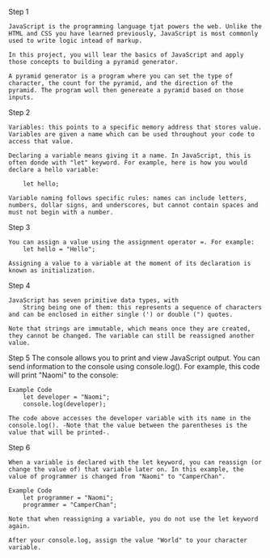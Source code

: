 Step 1

    JavaScript is the programming language tjat powers the web. Unlike the HTML and CSS you have learned previously, JavaScript is most commonly used to write logic intead of markup. 

    In this project, you will lear the basics of JavaScript and apply those concepts to building a pyramid generator.

    A pyramid generator is a program where you can set the type of character, the count for the pyramid, and the direction of the pyramid. The program woll then genereate a pyramid based on those inputs.


Step 2

    Variables: this points to a specific memory address that stores value. Variables are given a name which can be used throughout your code to access that value. 

    Declaring a variable means giving it a name. In JavaScript, this is often donde with "let" keyword. For example, here is how you would declare a hello variable:
        
        let hello;
    
    Variable naming follows specific rules: names can include letters, numbers, dollar signs, and underscores, but cannot contain spaces and must not begin with a number.


Step 3

    You can assign a value using the assignment operator =. For example:
        let hello = "Hello";

    Assigning a value to a variable at the moment of its declaration is known as initialization.


Step 4

    JavaScript has seven primitive data types, with 
        String being one of them: this represents a sequence of characters and can be enclosed in either single (') or double (") quotes.

    Note that strings are immutable, which means once they are created, they cannot be changed. The variable can still be reassigned another value.


Step 5
    The console allows you to print and view JavaScript output. You can send information to the console using console.log(). For example, this code will print "Naomi" to the console:

    Example Code
        let developer = "Naomi";
        console.log(developer);

    The code above accesses the developer variable with its name in the console.log(). -Note that the value between the parentheses is the value that will be printed-.
    

Step 6

    When a variable is declared with the let keyword, you can reassign (or change the value of) that variable later on. In this example, the value of programmer is changed from "Naomi" to "CamperChan".

    Example Code
        let programmer = "Naomi";
        programmer = "CamperChan";
            
    Note that when reassigning a variable, you do not use the let keyword again.

    After your console.log, assign the value "World" to your character variable.
